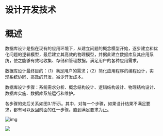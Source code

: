 # 设计开发技术

# 概述

数据库设计是指在现有的应用环境下，从建立问题的概念模型开始，逐步建立和优化问题的逻辑模型，最后建立其高效的物理模型，并据此建立数据库及其应用系统，使之能够有效地收集、存储和管理数据，满足用户的各种应用需求。

数据库设计最终目的：（1）满足用户的需求；（2）简化应用程序的编程设计，实现系统协同、高效的开发，减少开发成本。

数据库设计步骤：系统需求分析、概念结构设计、逻辑结构设计、物理结构设计、数据库实施、数据库系统运行和维护。



各步骤的先后关系如图3.1所示。其中，对每一个步骤，如果设计结果不满足要求，都有可以返回前面的任一步骤，直到满足要求为止。

 

![img](https://img2018.cnblogs.com/blog/1427277/201906/1427277-20190620174144761-1682114053.png)

![](https://raw.githubusercontent.com/ZanderZhao/images/master/img2019/20191117180159.png)